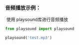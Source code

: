 ### 音频播放示例：

​	使用 playsound库进行音频播放

```python
from playsound import playsound

playsound('test.mp3')
```